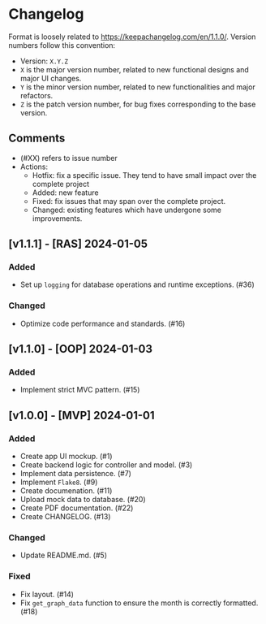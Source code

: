 # Changelog
Format is loosely related to https://keepachangelog.com/en/1.1.0/.
Version numbers follow this convention:
- Version: `X.Y.Z`
- `X` is the major version number, related to new functional designs and major UI changes.
- `Y` is the minor version number, related to new functionalities and major refactors.
- `Z` is the patch version number, for bug fixes corresponding to the base version.

## Comments
- (#XX) refers to issue number
- Actions:
  - Hotfix: fix a specific issue. They tend to have small impact over the complete project
  - Added: new feature
  - Fixed: fix issues that may span over the complete project.
  - Changed: existing features which have undergone some improvements.

## [v1.1.1] - [RAS] 2024-01-05
### Added
- Set up `logging` for database operations and runtime exceptions. (#36)

### Changed
- Optimize code performance and standards. (#16)


## [v1.1.0] - [OOP] 2024-01-03
### Added
- Implement strict MVC pattern. (#15)


## [v1.0.0] - [MVP] 2024-01-01
### Added
- Create app UI mockup. (#1)
- Create backend logic for controller and model. (#3)
- Implement data persistence. (#7)
- Implement `Flake8`. (#9)
- Create documenation. (#11)
- Upload mock data to database. (#20)
- Create PDF documentation. (#22)
- Create CHANGELOG. (#13)

### Changed
- Update README.md. (#5)

### Fixed
- Fix layout. (#14)
- Fix `get_graph_data` function to ensure the month is correctly formatted. (#18)
